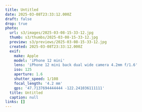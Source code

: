 ```yaml
---
title: Untitled
date: 2025-03-08T23:33:12.000Z
draft: false
drop: true
photo:
  url: s3/images/2025-03-08-15-33-12.jpg
  thumb: s3/thumbs/2025-03-08-15-33-12.jpg
  preview: s3/previews/2025-03-08-15-33-12.jpg
  created: 2025-03-08T23:33:12.000Z
  exif:
    make: Apple
    model: 'iPhone 12 mini'
    lens: 'iPhone 12 mini back dual wide camera 4.2mm f/1.6'
    iso: 125
    aperture: 1.6
    shutter_speed: 1/108
    focal_length: '4.2 mm'
    gps: '47.7137694444444 -122.241036111111'
  title: Untitled
  caption: null
links: []
---
```


